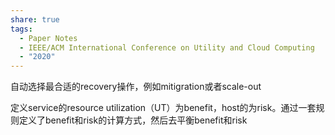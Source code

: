 ```yaml
---
share: true
tags:
  - Paper Notes
  - IEEE/ACM International Conference on Utility and Cloud Computing
  - "2020"
---
```



自动选择最合适的recovery操作，例如mitigration或者scale-out

定义service的resource utilization（UT）为benefit，host的为risk。通过一套规则定义了benefit和risk的计算方式，然后去平衡benefit和risk